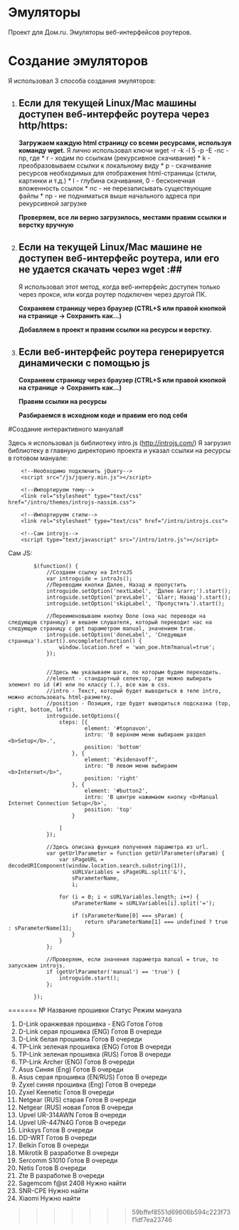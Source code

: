 # Эмуляторы
Проект для Дом.ru. Эмуляторы веб-интерфейсов роутеров.
# Создание эмуляторов #
Я использовал 3 способа создания эмуляторов:

1. ##  Если для текущей Linux/Mac машины доступен веб-интерфейс роутера через http/https: ##

    **Загружаем каждую html страницу со всеми ресурсами, используя команду wget.**
      Я лично использовал ключи wget -r -k -l 5 -p -E -nc -np, где 
       * r - ходим по ссылкам (рекурсивное скачивание)
       * k - преобразовываем ссылки к локальному виду
       * p - скачивание ресурсов необходимых для отображения html-страницы (стили, картинки и т.д.)
       * l - глубина скачивания, 0 - бесконечная вложенность ссылок
       * nc - не перезаписывать существующие файлы
       * np - не подниматься выше начального адреса при рекурсивной загрузке
       
    **Проверяем, все ли верно загрузилось, местами правим ссылки и верстку вручную**
       
2. ## Если на текущей Linux/Mac машине не доступен веб-интерфейс роутера, или его не удается скачать через wget :##

    Я использовал этот метод, когда веб-интерфейс доступен только через прокси, или когда роутер подключен через другой ПК.
    
    **Сохраняем страницу через браузер (CTRL+S или правой кнопкой на странице -> Сохранить как...)**
    
    **Добавляем в проект и правим ссылки на ресурсы и верстку.**
    
3. ## Если веб-интерфейс роутера генерируется динамически с помощью js ##

   **Сохраняем страницу через браузер (CTRL+S или правой кнопкой на странице -> Сохранить как...)**
   
   **Правим ссылки на ресурсы**
   
   **Разбираемся в исходном коде и правим его под себя**
   
   
#Создание интерактивного мануала#

Здесь я использовал js библиотеку intro.js (http://introjs.com/)
Я загрузил библиотеку в главную директорию проекта и указал ссылки на ресурсы в готовом мануале:

```
	<!--Необходимо подключить jQuery-->
	<script src="/js/jquery.min.js"></script>
  
	<!--Импортируем тему-->
	<link rel="stylesheet" type="text/css" href="/intro/themes/introjs-nassim.css">
  
	<!--Импортируем стили-->
	<link rel="stylesheet" type="text/css" href="/intro/introjs.css">
  
	<!--Сам introjs-->
	<script type="text/javascript" src="/intro/intro.js"></script>
```
Сам JS:
```
		$(function() {
			//Создаем ссылку на IntroJS
			var introguide = introJs();
			//Переводим кнопки Далее, Назад и пропустить
			introguide.setOption('nextLabel', 'Далее &rarr;').start();
			introguide.setOption('prevLabel', '&larr; Назад').start();
			introguide.setOption('skipLabel', 'Пропустить').start();

			//Переименовываем кнопку Done (она нас переводи на следующую страницу) и вешаем слушателя, который переводит нас на следующую страницу с get параметром manual, значением true.
			introguide.setOption('doneLabel', 'Следующая страница').start().oncomplete(function() {
				window.location.href = 'wan_poe.htm?manual=true';
			});


			//Здесь мы указываем шаги, по которым будем переходить. 
			//element - стандартный селектор, где можно выбирать элемент по id (#) или по классу (.), все как в css.
			//intro - Текст, который будет выводиться в теле intro, можно использовать html-разметку.
			//position - Позиция, где будет выводиться подсказка (top, right, bottom, left).
			introguide.setOptions({
				steps: [{
						element: '#topnavon',
						intro: 'В верхнем меню выбираем раздел <b>Setup</b>.',
						position: 'bottom'
					}, {
						element: '#sidenavoff',
						intro: "В левом меню выбираем <b>Internet</b>",
						position: 'right'
					}, {
						element: '#button2',
						intro: 'В центре нажимаем кнопку <b>Manual Internet Connection Setup</b>',
						position: 'top'
					}

				]
			});
			
			//Здесь описана функция получения параметра из url.
			var getUrlParameter = function getUrlParameter(sParam) {
				var sPageURL = decodeURIComponent(window.location.search.substring(1)),
					sURLVariables = sPageURL.split('&'),
					sParameterName,
					i;

				for (i = 0; i < sURLVariables.length; i++) {
					sParameterName = sURLVariables[i].split('=');

					if (sParameterName[0] === sParam) {
						return sParameterName[1] === undefined ? true : sParameterName[1];
					}
				}
			};
			
			//Проверяем, если значения параметра manual = true, то запускаем introjs.
			if (getUrlParameter('manual') == 'true') {
				introguide.start();
			};

		});
```



=======
№	Название прошивки	Статус	Режим мануала

1. 	D-Link оранжевая прошивка - ENG	Готов	Готов
2.	D-Link серая прошивка (ENG)	Готов	В очереди
3.	D-Link белая прошивка	Готов	В очереди
4.	TP-Link зеленая прошивка (ENG)	Готов	В очереди
5.	TP-Link зеленая прошивка (RUS)	Готов	В очереди
6.	TP-Link Archer (ENG)	Готов	В очереди
7.	Asus Синяя (Eng)	Готов	В очереди
8.	Asus серая прошивка (EN/RUS)	Готов	В очереди
9.	Zyxel синяя прошивка (Eng)	Готов	В очереди
10.	Zyxel Keenetic	Готов	В очереди
11.	Netgear (RUS) старая	Готов	В очереди
12.	Netgear (RUS) новая	Готов	В очереди
13.	Upvel UR-314AWN	Готов	В очереди
14.	Upvel UR-447N4G	Готов	В очереди
15.	Linksys	Готов	В очереди
16.	DD-WRT	Готов	В очереди
17.	Belkin	Готов	В очереди
18.	Mikrotik	В разработке	В очереди
19.	Sercomm S1010	Готов	В очереди
20.	Netis	Готов	В очереди
21.	Zte	В разработке	В очереди
22.	Sagemcom f@st 2408	Нужно найти	
23.	SNR-CPE	Нужно найти	
24.	Xiaomi	Нужно найти	
>>>>>>> 59bffef8551d69606b594c223f73f1df7ea23746
